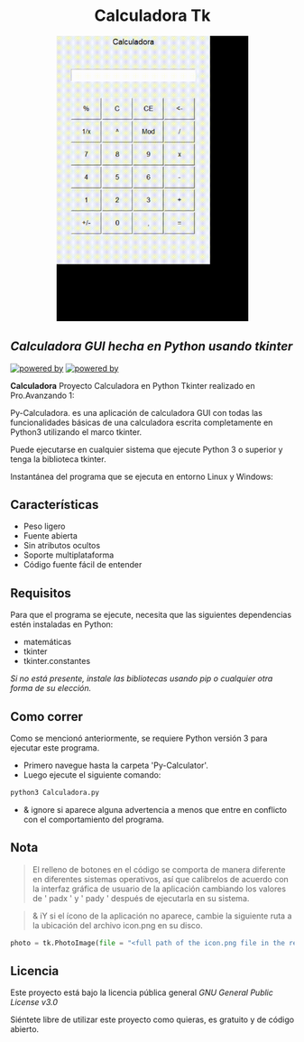 <div align='center'>
    <h1>Calculadora Tk</h1>
    <img src='./Calc.gif' title='Demo da calculadora' width='340px' />
</div>

## _Calculadora GUI hecha en Python usando tkinter_


[![powered by](https://img.shields.io/badge/Powered%20by-Python%203-blue)](https://www.python.org/)
[![powered by](https://img.shields.io/badge/Powered%20by-Tkinter-red)](https://docs.python.org/3/library/tkinter.html)

**Calculadora** Proyecto Calculadora en Python Tkinter realizado en Pro.Avanzando 1:


Py-Calculadora. es una aplicación de calculadora GUI con todas las funcionalidades básicas de una calculadora escrita completamente en Python3 utilizando el marco tkinter.

Puede ejecutarse en cualquier sistema que ejecute Python 3 o superior y tenga la biblioteca tkinter.

Instantánea del programa que se ejecuta en entorno Linux y Windows:

## Características 

- Peso ligero
- Fuente abierta
- Sin atributos ocultos
- Soporte multiplataforma
- Código fuente fácil de entender

## Requisitos
Para que el programa se ejecute, necesita que las siguientes dependencias estén instaladas en Python:

- matemáticas
- tkinter
- tkinter.constantes

_Si no está presente, instale las bibliotecas usando pip o cualquier otra forma de su elección._

## Como correr
Como se mencionó anteriormente, se requiere Python versión 3 para ejecutar este programa.

- Primero navegue hasta la carpeta 'Py-Calculator'.
- Luego ejecute el siguiente comando:
```sh
python3 Calculadora.py
```
- & ignore si aparece alguna advertencia a menos que entre en conflicto con el comportamiento del programa.

## Nota
>El relleno de botones en el código se comporta de manera diferente en diferentes sistemas operativos, así que calibrelos de acuerdo con la interfaz gráfica de usuario de la aplicación cambiando los valores de ' padx ' y ' pady ' después de ejecutarla en su sistema.

>& iY si el ícono de la aplicación no aparece, cambie la siguiente ruta a la ubicación del archivo icon.png en su disco.
```py
photo = tk.PhotoImage(file = "<full path of the icon.png file in the res folder>")
```

## Licencia

Este proyecto está bajo la licencia pública general  _GNU General Public License v3.0_

Siéntete libre de utilizar este proyecto como quieras, es gratuito y de código abierto.


